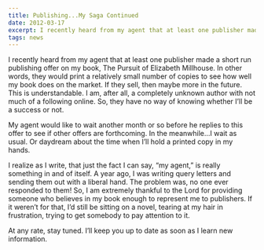 ```yaml
---
title: Publishing...My Saga Continued
date: 2012-03-17
excerpt: I recently heard from my agent that at least one publisher made a short run publishing offer on my book, The Pursuit of Elizabeth Millhouse.
tags: news
---
```


I recently heard from my agent that at least one publisher made a short run publishing offer on my book, The Pursuit of Elizabeth Millhouse. In other words, they would print a relatively small number of copies to see how well my book does on the market. If they sell, then maybe more in the future. This is understandable. I am, after all, a completely unknown author with not much of a following online. So, they have no way of knowing whether I’ll be a success or not.

My agent would like to wait another month or so before he replies to this offer to see if other offers are forthcoming. In the meanwhile…I wait as usual. Or daydream about the time when I’ll hold a printed copy in my hands.

I realize as I write, that just the fact I can say, “my agent,” is really something in and of itself. A year ago, I was writing query letters and sending them out with a liberal hand. The problem was, no one ever responded to them! So, I am extremely thankful to the Lord for providing someone who believes in my book enough to represent me to publishers. If it weren’t for that, I’d still be sitting on a novel, tearing at my hair in frustration, trying to get somebody to pay attention to it.

At any rate, stay tuned. I’ll keep you up to date as soon as I learn new information.